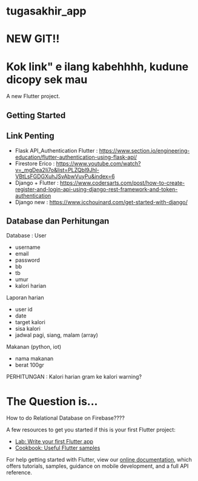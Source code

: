 # tugasakhir_app
# NEW GIT!!
# Kok link" e ilang kabehhhh, kudune dicopy sek mau

A new Flutter project.

## Getting Started


## Link Penting
- Flask API_Authentication Flutter : https://www.section.io/engineering-education/flutter-authentication-using-flask-api/
- Firestore Erico : https://www.youtube.com/watch?v=_mgDea2Ii7o&list=PLZQbl9Jhl-VBtLsFGDGXuhJSvAbwVuyPu&index=6
- Django + Flutter : https://www.codersarts.com/post/how-to-create-register-and-login-api-using-django-rest-framework-and-token-authentication
- Django new : https://www.jcchouinard.com/get-started-with-django/


## Database dan Perhitungan

Database :
‌User 
- username
- email
- password
- bb
- tb
- umur
- kalori harian

‌Laporan harian
- user id
- date
- target kalori
- sisa kalori
- jadwal pagi, siang, malam (array)

‌Makanan (python, iot)
- nama makanan
- berat 100gr

PERHITUNGAN :
‌Kalori harian
‌gram ke kalori
‌warning?

# The Question is...
How to do Relational Database on Firebase????


A few resources to get you started if this is your first Flutter project:

- [Lab: Write your first Flutter app](https://flutter.dev/docs/get-started/codelab)
- [Cookbook: Useful Flutter samples](https://flutter.dev/docs/cookbook)

For help getting started with Flutter, view our
[online documentation](https://flutter.dev/docs), which offers tutorials,
samples, guidance on mobile development, and a full API reference.
